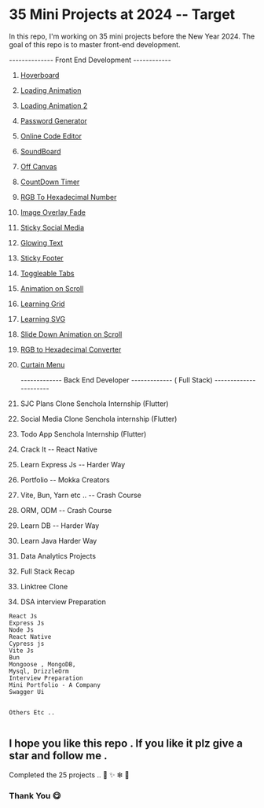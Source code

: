 

# 35 Mini Projects at 2024 -- Target 

In this repo, I'm working on 35 mini projects before the New Year 2024. The goal of this repo is to master front-end development.


-------------- Front End Development ------------


1. [Hoverboard](./hoverboard/)
2. [Loading Animation](./loading%20animation/)
3. [Loading Animation 2](./03_loading%20animation/)
4. [Password Generator](./04_Passwordgenertor/)
5. [Online Code Editor](./05_LiveCodeEditor/)
6. [SoundBoard](./06_SoundBoard/)
7. [Off Canvas](./07_OffCanvas/)
8. [CountDown Timer](./08_CountDownTimer/)
9. [RGB To Hexadecimal Number](./09_RGBToHexDecimalNum/)
10. [Image Overlay Fade](./10_ImageOverlayfade/)
11. [Sticky Social Media](./11_StickySocialMedia/)
12. [Glowing Text](./12_GlowingText/)
13. [Sticky Footer](./13_StickyFooter/)
14. [Toggleable Tabs](./14_ToggleleableTabs/)
15. [Animation on Scroll](./15_AnimationOnScroll/)
16. [Learning Grid](./16LearningGrid/)
17. [Learning SVG](./17SVG/)
18. [Slide Down Animation on Scroll](./18_SlideDownaBaronScroll/)
19. [RGB to Hexadecimal Converter](./19_RGBtoHEXdeciaml/)
20. [Curtain Menu](./20_Curtain%20Menu/)
    
    -------------  Back End Developer ------------- ( Full Stack) ----------------------

21. SJC Plans Clone Senchola Internship (Flutter)
22. Social Media Clone Senchola internship (Flutter)
23. Todo App Senchola Internship (Flutter)
24. Crack It -- React Native
25. Learn Express Js --  Harder Way
26. Portfolio -- Mokka Creators 
27. Vite, Bun, Yarn etc .. -- Crash Course
28. ORM, ODM -- Crash Course
29. Learn DB -- Harder Way
30. Learn Java Harder Way
31. Data Analytics Projects
32. Full Stack Recap
33. Linktree Clone
34. DSA interview Preparation 





```Soon
React Js
Express Js
Node Js
React Native
Cypress js
Vite Js
Bun
Mongoose , MongoDB, 
Mysql, DrizzleOrm
Interview Preparation
Mini Portfolio - A Company
Swagger Ui


Others Etc ..


```


## I hope you like this repo . If you like it plz give a star and follow me .

Completed the 25 projects .. 🤝 ✨ ❇ 🧨


### Thank You  😋
